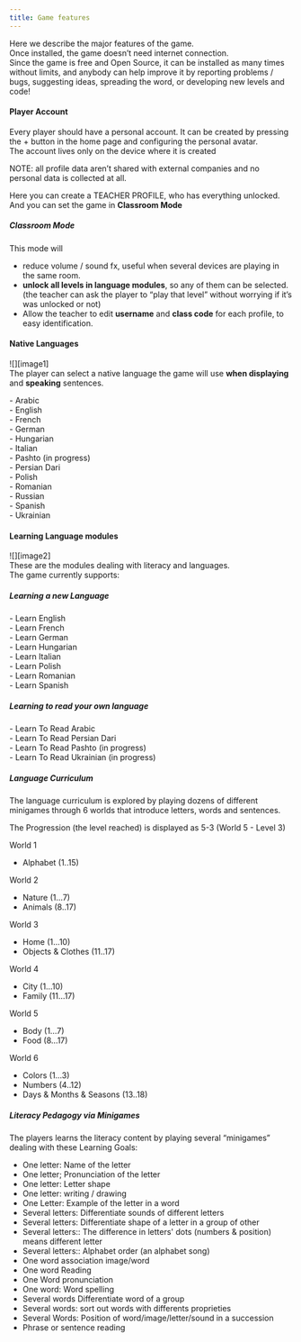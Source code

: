 ```yaml
---
title: Game features
---
```


Here we describe the major features of the game.  
Once installed, the game doesn’t need internet connection.  
Since the game is free and Open Source, it can be installed as many times without limits, and anybody can help improve it by reporting problems / bugs, suggesting ideas, spreading the word, or developing new levels and code\!

#### Player Account

Every player should have a personal account. It can be created by pressing the \+ button in the home page and configuring the personal avatar.  
The account lives only on the device where it is created 

NOTE: all profile data aren’t shared with external companies and no personal data is collected at all.

Here you can create a TEACHER PROFILE, who has everything unlocked.  
And you can set the game in **Classroom Mode**

##### Classroom Mode

This mode will

- reduce volume / sound fx, useful when several devices are playing in the same room.  
- **unlock all levels in language modules**, so any of them can be selected. (the teacher can ask the player to “play that level” without worrying if it’s was unlocked or not)  
- Allow the teacher to edit **username** and **class code** for each profile, to easy identification.
#### Native Languages

![][image1]  
The player can select a native language the game will use **when displaying** and **speaking** sentences.

\- Arabic  
\- English  
\- French  
\- German  
\- Hungarian  
\- Italian  
\- Pashto (in progress)  
\- Persian Dari  
\- Polish  
\- Romanian  
\- Russian  
\- Spanish  
\- Ukrainian

#### Learning Language modules

![][image2]  
These are the modules dealing with literacy and languages.  
The game currently supports:

##### Learning a new Language

\- Learn English  
\- Learn French  
\- Learn German  
\- Learn Hungarian  
\- Learn Italian  
\- Learn Polish  
\- Learn Romanian  
\- Learn Spanish

##### Learning to read your own language

\- Learn To Read Arabic  
\- Learn To Read Persian Dari  
\- Learn To Read Pashto (in progress)  
\- Learn To Read Ukrainian (in progress)

##### Language Curriculum

The language curriculum is explored by playing dozens of different minigames through 6 worlds that introduce letters, words and sentences.

The Progression (the level reached) is displayed as 5-3 (World 5 \- Level 3\)

World 1

- Alphabet (1..15)

World 2

- Nature (1…7)  
- Animals (8..17)

World 3

- Home (1…10)  
- Objects & Clothes (11..17)

World 4

- City (1…10)  
- Family (11…17)

World 5

- Body (1…7)  
- Food (8…17)

World 6

- Colors (1…3)  
- Numbers (4..12)  
- Days & Months & Seasons (13..18)

##### Literacy Pedagogy via Minigames

The players learns the literacy content by playing several “minigames” dealing with these Learning Goals:

* One letter: Name of the letter  
* One letter; Pronunciation of the letter  
* One letter: Letter shape  
* One letter: writing / drawing  
* One Letter: Example of the letter in a word  
* Several letters: Differentiate sounds of different letters  
* Several letters: Differentiate shape of a letter in a group of other  
* Several letters:: The difference in letters' dots (numbers & position) means different letter  
* Several letters:: Alphabet order (an alphabet song)  
* One word association image/word  
* One word Reading  
* One Word pronunciation  
* One word: Word spelling  
* Several words Differentiate word of a group  
* Several words: sort out words with differents proprieties  
* Several Words: Position of word/image/letter/sound in a succession  
* Phrase or sentence reading

